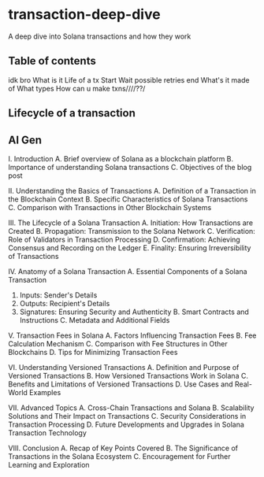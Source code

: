 # transaction-deep-dive
A deep dive into Solana transactions and how they work


## Table of contents
idk bro
What is it
Life of a tx
  Start
  Wait
  possible retries
  end
What's it made of
What types
How can u make txns////??/

## Lifecycle of a transaction

## AI Gen
I. Introduction
A. Brief overview of Solana as a blockchain platform
B. Importance of understanding Solana transactions
C. Objectives of the blog post

II. Understanding the Basics of Transactions
A. Definition of a Transaction in the Blockchain Context
B. Specific Characteristics of Solana Transactions
C. Comparison with Transactions in Other Blockchain Systems

III. The Lifecycle of a Solana Transaction
A. Initiation: How Transactions are Created
B. Propagation: Transmission to the Solana Network
C. Verification: Role of Validators in Transaction Processing
D. Confirmation: Achieving Consensus and Recording on the Ledger
E. Finality: Ensuring Irreversibility of Transactions

IV. Anatomy of a Solana Transaction
A. Essential Components of a Solana Transaction
1. Inputs: Sender's Details
2. Outputs: Recipient's Details
3. Signatures: Ensuring Security and Authenticity
B. Smart Contracts and Instructions
C. Metadata and Additional Fields

V. Transaction Fees in Solana
A. Factors Influencing Transaction Fees
B. Fee Calculation Mechanism
C. Comparison with Fee Structures in Other Blockchains
D. Tips for Minimizing Transaction Fees

VI. Understanding Versioned Transactions
A. Definition and Purpose of Versioned Transactions
B. How Versioned Transactions Work in Solana
C. Benefits and Limitations of Versioned Transactions
D. Use Cases and Real-World Examples

VII. Advanced Topics
A. Cross-Chain Transactions and Solana
B. Scalability Solutions and Their Impact on Transactions
C. Security Considerations in Transaction Processing
D. Future Developments and Upgrades in Solana Transaction Technology

VIII. Conclusion
A. Recap of Key Points Covered
B. The Significance of Transactions in the Solana Ecosystem
C. Encouragement for Further Learning and Exploration